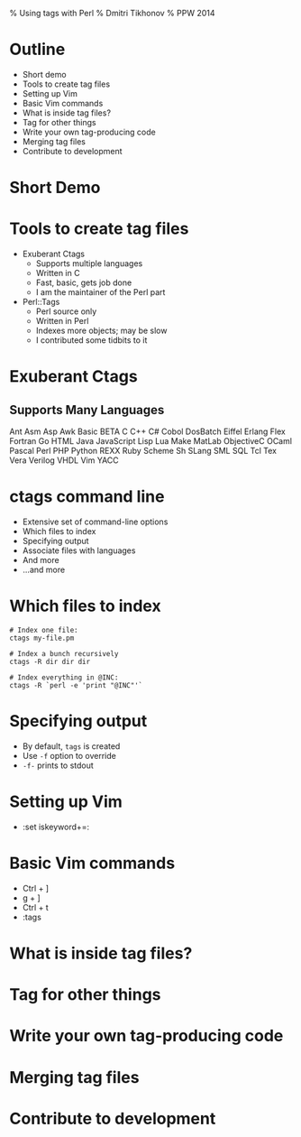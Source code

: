 % Using tags with Perl
% Dmitri Tikhonov
% PPW 2014

# Outline

- Short demo
- Tools to create tag files
- Setting up Vim
- Basic Vim commands
- What is inside tag files?
- Tag for other things
- Write your own tag-producing code
- Merging tag files
- Contribute to development

# Short Demo

# Tools to create tag files

- Exuberant Ctags
    - Supports multiple languages
    - Written in C
    - Fast, basic, gets job done
    - I am the maintainer of the Perl part
- Perl::Tags
    - Perl source only
    - Written in Perl
    - Indexes more objects; may be slow
    - I contributed some tidbits to it

# Exuberant Ctags

## Supports Many Languages

Ant Asm Asp Awk Basic BETA C C++ C# Cobol DosBatch Eiffel Erlang Flex
Fortran Go HTML Java JavaScript Lisp Lua Make MatLab ObjectiveC OCaml
Pascal Perl PHP Python REXX Ruby Scheme Sh SLang SML SQL Tcl Tex Vera
Verilog VHDL Vim YACC

# ctags command line

- Extensive set of command-line options
- Which files to index
- Specifying output
- Associate files with languages
- And more
- ...and more

# Which files to index

~~~
# Index one file:
ctags my-file.pm

# Index a bunch recursively
ctags -R dir dir dir

# Index everything in @INC:
ctags -R `perl -e 'print "@INC"'`
~~~

# Specifying output

- By default, `tags` is created
- Use `-f` option to override
- `-f-` prints to stdout

# Setting up Vim

- :set iskeyword+=:

# Basic Vim commands

- Ctrl + ]
- g + ]
- Ctrl + t
- :tags

# What is inside tag files?

# Tag for other things

# Write your own tag-producing code

# Merging tag files

# Contribute to development
